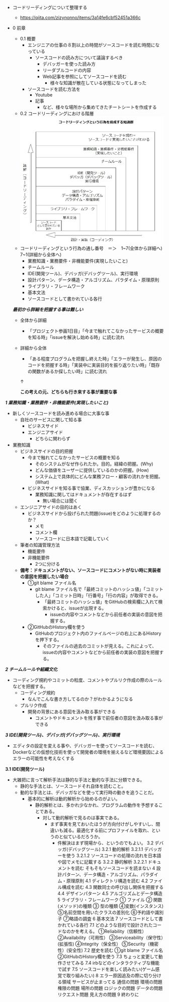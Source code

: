 - コードリーディングについて整理する
    - https://qiita.com/zizynonno/items/3a14fe6cbf52451a366c

- 0 前章
    - 0.1 概要
        - エンジニアの仕事の８割以上の時間がソースコードを読む時間になっている
            - ソースコードの読み方について議論するべき
                - デバッガーを使った読み方
                - リーダブルコードの内容
                - Web記事を参照にしてソースコードを読む
                    - 様々な知識が散在している状態になってしまった
        - ソースコードを読む方法を
            - Youtube
            - 記事
                - など、様々な場所から集めてきたチートシートを作成する
    - 0.2 コードリーディングにおける階層
    ![alt text](/Public/コードリーディング.png)
    - コードリーディングという行為の通し番号　＝＞　1~7(全体から詳細へ)　7~1(詳細から全体へ)
        - 業務知識・業務要件・非機能要件(実現したいこと)
        - チームルール
        - IDE(開発ツール)、デバッガ(デバッグツール)、実行環境
        - 設計パターン、データ構造・アルゴリズム、パラダイム・原理原則
        - ライブラリ・フレームワーク
        - 基本文法
        - ソースコードとして書かれている各行
        
    ***最初から詳細を把握する事は難しい***
    - 全体から詳細
        - 「プロジェクト参画1日目」「今まで触れてこなかったサービスの概要を知る時」「issueを解決し始める時」に読む流れ
    - 詳細から全体
        - 「ある程度プログラムを把握し終えた時」「エラーが発生し、原因のコードを把握する時」「実装中に実装目的を振り返りたい時」「既存の関数があるか探したい時」に読む流れ
        
        ↑
      
      **この考えの元、どちらも行き来する事が重要な事**

***1 業務知識・業務要件・非機能要件(実現したいこと)***
- 新しくソースコードを読み進める場合に大事な事
    - 自社のサービスに関して知る事
        - ビジネスサイド
        - エンジニアサイド
            - どちらに関わらず
- 業務知識
    - ビジネスサイドの目的把握
        - 今まで触れてこなかったサービスの概要を知る
            - そのシステムがなぜ作られたか。目的。経緯の把握。(Why)
            - どんな価値をユーザーに提供しているのかの把握。(How)
            - システム上で具体的にどんな業務フロー・顧客の流れかを把握。(What)
        - ビジネスサイドを知る事で協業、ディスカッションが豊かになる
            - 業務知識に関してはドキュメントが存在するはず
                - 無い場合には聞く
    - エンジニアサイドの目的はあく
        - ビジネスサイドから投げられた問題(issue)をどのように処理するのか？
            - メモ
            - コメント欄
            - ソースコードに日本語で記載していく
    - 筆者の知識管理方法
        - 機能要件
        - 非機能要件
            - 2つに分ける
    - **備考：ドキュメントがない、ソースコードにコメントがない時に実装者の意図を把握したい場合**
        - ①git blame ファイル名
            - git blame ファイル名で「最終コミットのハッシュ値」「コミットした人」「コミット日時」「行番号」「行の内容」が取得できる。
                - 「最終コミットのハッシュ値」をGitHubの検索欄に入れて検索かけると、issueが出現する。
                    - issueの内容やコメントなどから前任者の実装の意図を把握する。
        - ②GitHubのHistory欄を使う
            - GitHubのプロジェクト内のファイルページの右上にあるHistoryを押下する。
                - そのファイルの過去のコミットが見える。これによって、issueの内容やコメントなどから前任者の実装の意図を把握する。

***2 チームルールや組織文化***
- コーディング規約やコミットの粒度、コメントやプルリク作成の際のルールなどを把握する。
    - コーディング規約  
        - なんでこんな書き方してるのか？がわかるようになる
    - プルリク作成
        - 開発の背景にある意図を汲み取る事ができる
            - コメントやドキュメントを残す事で前任者の意図を汲み取る事ができる

***3 IDE(開発ツール)、デバッガ(デバッグツール)、実行環境***
- エディタの設定を変える事や、デバッガーを使ってソースコードを読む、Dockerなどの仮想化技術を使って開発者の環境を揃えるなど環境要因によるエラーの可能性を考えなくする

**3.1 IDE(開発ツール)**
- 大雑把に言って解析手法は静的な手法と動的な手法に分類できる。
    - 静的な手法とは、ソースコードそれ自体を読むこと。
    - 動的な手法とは、デバッガなどを使って実行時の動きを追うことだ。
        - 基本的に解析は動的解析から始めるのがよい。
             - 静的解析とは、多かれ少なかれ、プログラムの動作を予想することである。
                - 対して動的解析で見るのは事実である。
                    - まず事実を見ておいたほうが方向付けがしやすいし、間違いも減る。最適化する前にプロファイルを取れ、というのと似ているだろうか。 
                        - 件解決はまず現場から、というのでもよい。
3.2 デバッガ(デバッグツール)
3.2.1 動的解析
3.2.1.1 デバッガーを使う
3.2.1.2 ソースコードの処理の流れを日本語や図でメモに記載する
3.2.2 静的解析
3.2.2.1 ドキュメントを読む
そもそもソースコードを読まない
4 設計パターン、データ構造・アルゴリズム、パラダイム・原理原則
4.1 ディレクトリ構造を読む
4.2 ファイル構成を読む
4.3 関数同士の呼び出し関係を把握する
4.4 デザインパターン
4.5 アルゴリズムとデータ構造
5 ライブラリ・フレームワーク
① ファイル
② 関数(メソッド)の種類
③ 型の種類
④変数(インスタンス)
⑤名前空間を用いたクラスの差別化
⑥予約語や識別子
⑦略語の調査
6 基本文法
7 ソースコードとして書かれている各行
7.1 どのような目的で設計されたコードなのかを考える。
①Reliability（信頼性）
②Availability（可用性）
③Serviceability（保守性）(拡張性)
④Integrity（保全性）
⑤Security（機密性）(安全性)
7.2 歴史を読む
①git blame ファイル名
②GitHubのHistory欄を使う
7.3 ちょっと変更して動作させてみる
7.4 irbなどのインタラクティブな機能で試す
7.5 ソースコードを楽しく読みたい(ゲーム感覚で取り組みたい)
8 エラー原因追及の際に切り分ける領域
サービスが止まってる
通信の問題
環境の問題
権限の問題
場所の問題
ロジックの問題
データの問題
リクエスト問題
見え方の問題
9 終わりに